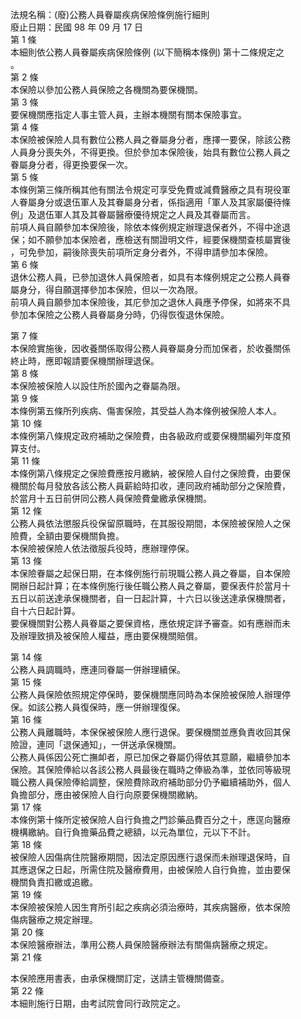 法規名稱：(廢)公務人員眷屬疾病保險條例施行細則  
廢止日期：民國 98 年 09 月 17 日  
第 1 條  
本細則依公務人員眷屬疾病保險條例 (以下簡稱本條例) 第十二條規定之  
。  
第 2 條  
本保險以參加公務人員保險之各機關為要保機關。  
第 3 條  
要保機關應指定人事主管人員，主辦本機關有關本保險事宜。  
第 4 條  
本保險被保險人具有數位公務人員之眷屬身分者，應擇一要保，除該公務  
人員身分喪失外，不得更換。但於參加本保險後，始具有數位公務人員之  
眷屬身分者，得更換要保一次。  
第 5 條  
本條例第三條所稱其他有關法令規定可享受免費或減費醫療之具有現役軍  
人眷屬身分或退伍軍人及其眷屬身分者，係指適用「軍人及其家屬優待條  
例」及退伍軍人其及其眷屬醫療優待規定之人員及其眷屬而言。  
前項人員自願參加本保險後，除依本條例規定辦理退保者外，不得中途退  
保；如不願參加本保險者，應檢送有關證明文件，經要保機關查核屬實後  
，可免參加，嗣後除喪失前項所定身分者外，不得申請參加本保險。  
第 6 條  
退休公務人員，已參加退休人員保險者，如具有本條例規定之公務人員眷  
屬身分，得自願選擇參加本保險，但以一次為限。  
前項人員自願參加本保險後，其庀參加之退休人員應予停保，如將來不具  
參加本保險之公務人員眷屬身分時，仍得恢復退休保險。  


第 7 條  
本保險實施後，因收養關係取得公務人員眷屬身分而加保者，於收養關係  
終止時，應即報請要保機關辦理退保。  
第 8 條  
本保險被保險人以設住所於國內之眷屬為限。  
第 9 條  
本條例第五條所列疾病、傷害保險，其受益人為本條例被保險人本人。  
第 10 條  
本條例第八條規定政府補助之保險費，由各級政府或要保機關編列年度預  
算支付。  
第 11 條  
本條例第八條規定之保險費應按月繳納，被保險人自付之保險費，由要保  
機關於每月發放各該公務人員薪給時扣收，連同政府補助部分之保險費，  
於當月十五日前併同公務人員保險費彙繳承保機關。  
第 12 條  
公務人員依法懲服兵役保留原職時，在其服役期間，本保險被保險人之保  
險費，全額由要保機關負擔。  
本保險被保險人依法徵服兵役時，應辦理停保。  
第 13 條  
本保險眷屬之起保日期，在本條例施行前現職公務人員之眷屬，自本保險  
開辦日起計算；在本條例施行後任職公務人員之眷屬，要保表件於當月十  
五日以前送達承保機關者，自一日起計算，十六日以後送達承保機關者，  
自十六日起計算。  
要保機關對公務人員眷屬之要保資格，應依規定詳予審查。如有應辦而未  
及辦理致損及被保險人權益，應由要保機關賠償。  


第 14 條  
公務人員調職時，應連同眷屬一併辦理續保。  
第 15 條  
公務人員保險依照規定停保時，要保機關應同時為本保險被保險人辦理停  
保。如該公務人員復保時，應一併辦理復保。  
第 16 條  
公務人員離職時，本保保被保險人應行退保。要保機關並應負責收回其保  
險證，連同「退保通知」，一併送承保機關。  
公務人員係因公死亡撫卹者，原已加保之眷屬仍得依其意願，繼續參加本  
保險。其保險俸給以各該公務人員最後在職時之俸級為準，並依同等級現  
職公務人員保險俸給調整，保險費除政府補助部分仍予繼續補助外，個人  
負擔部分，應由被保險人自行向原要保機關繳納。  
第 17 條  
本條例第十條所定被保險人自行負擔之門診藥品費百分之十，應逕向醫療  
機構繳納。自行負擔藥品費之總額，以元為單位，元以下不計。  
第 18 條  
被保險人因傷病住院醫療期間，因法定原因應行退保而未辦理退保時，自  
其應退保之日起，所需住院及醫療費用，由被保險人自行負擔，並由要保  
機關負責扣繳或追繳。  
第 19 條  
本保險被保險人因生育所引起之疾病必須治療時，其疾病醫療，依本保險  
傷病醫療之規定辦理。  
第 20 條  
本保險醫療辦法，準用公務人員保險醫療辦法有關傷病醫療之規定。  
第 21 條  


本保險應用書表，由承保機關訂定，送請主管機關備查。  
第 22 條  
本細則施行日期，由考試院會同行政院定之。  


